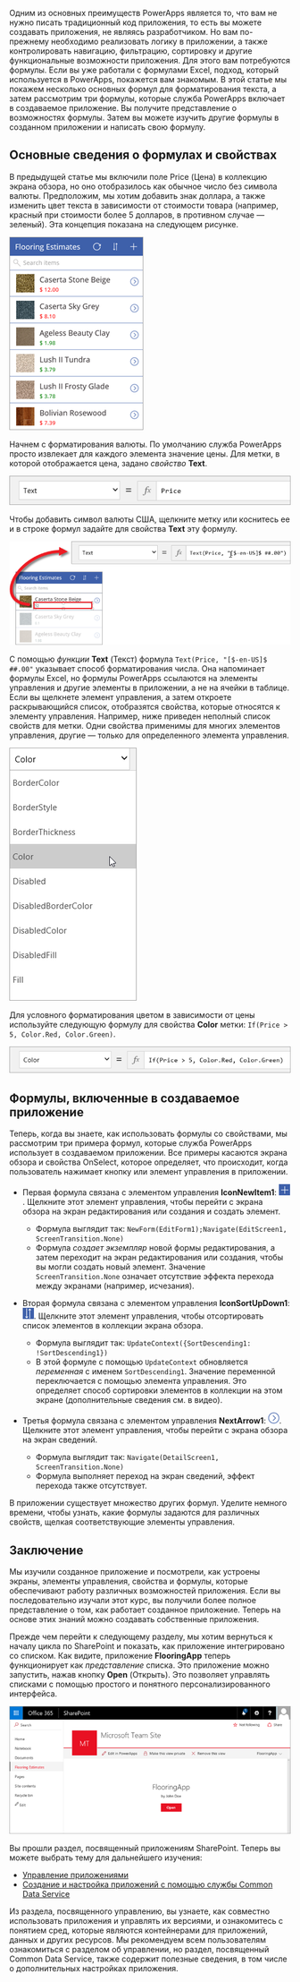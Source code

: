 Одним из основных преимуществ PowerApps является то, что вам не нужно писать традиционный код приложения, то есть вы можете создавать приложения, не являясь разработчиком. Но вам по-прежнему необходимо реализовать логику в приложении, а также контролировать навигацию, фильтрацию, сортировку и другие функциональные возможности приложения. Для этого вам потребуются формулы. Если вы уже работали с формулами Excel, подход, который используется в PowerApps, покажется вам знакомым. В этой статье мы покажем несколько основных формул для форматирования текста, а затем рассмотрим три формулы, которые служба PowerApps включает в создаваемое приложение. Вы получите представление о возможностях формулы. Затем вы можете изучить другие формулы в созданном приложении и написать свою формулу.

## <a name="understanding-formulas-and-properties"></a>Основные сведения о формулах и свойствах
В предыдущей статье мы включили поле Price (Цена) в коллекцию экрана обзора, но оно отобразилось как обычное число без символа валюты. Предположим, мы хотим добавить знак доллара, а также изменить цвет текста в зависимости от стоимости товара (например, красный при стоимости более 5 долларов, в противном случае — зеленый). Эта концепция показана на следующем рисунке.

![Форматирование текста: цвет и валюта](./media/learning-spo-app-explore-formulas/text-formatting.png)

Начнем с форматирования валюты. По умолчанию служба PowerApps просто извлекает для каждого элемента значение цены. Для метки, в которой отображается цена, задано *свойство* **Text**.

![Форматирование цены по умолчанию](./media/learning-spo-app-explore-formulas/price-default.png)

Чтобы добавить символ валюты США, щелкните метку или коснитесь ее и в строке формул задайте для свойства **Text** эту формулу.

![Форматирование валюты цены](./media/learning-spo-app-explore-formulas/price-formatted.png)

С помощью *функции* **Text** (Текст) формула `Text(Price, "[$-en-US]$ ##.00"` указывает способ форматирования числа. Она напоминает формулы Excel, но формулы PowerApps ссылаются на элементы управления и другие элементы в приложении, а не на ячейки в таблице. Если вы щелкнете элемент управления, а затем откроете раскрывающийся список, отобразятся свойства, которые относятся к элементу управления. Например, ниже приведен неполный список свойств для метки. Одни свойства применимы для многих элементов управления, другие — только для определенного элемента управления.

![Настройка свойств](./media/learning-spo-app-explore-formulas/properties.png)

Для условного форматирования цветом в зависимости от цены используйте следующую формулу для свойства **Color** метки: `If(Price > 5, Color.Red, Color.Green)`.

![Форматирование цветом на основе цены](./media/learning-spo-app-explore-formulas/color-formatted.png)

## <a name="formulas-included-in-the-generated-app"></a>Формулы, включенные в создаваемое приложение
Теперь, когда вы знаете, как использовать формулы со свойствами, мы рассмотрим три примера формул, которые служба PowerApps использует в создаваемом приложении. Все примеры касаются экрана обзора и свойства OnSelect, которое определяет, что происходит, когда пользователь нажимает кнопку или элемент управления в приложении.

* Первая формула связана с элементом управления **IconNewItem1**: ![Значок нового элемента](./media/learning-spo-app-explore-formulas/icon-add-item.png). Щелкните этот элемент управления, чтобы перейти c экрана обзора на экран редактирования или создания и создать элемент. 
  
  * Формула выглядит так: `NewForm(EditForm1);Navigate(EditScreen1, ScreenTransition.None)`
  * Формула *создает экземпляр* новой формы редактирования, а затем переходит на экран редактирования или создания, чтобы вы могли создать новый элемент. Значение `ScreenTransition.None` означает отсутствие эффекта перехода между экранами (например, исчезания).
* Вторая формула связана с элементом управления **IconSortUpDown1**: ![Значок сортировки коллекции](./media/learning-spo-app-explore-formulas/icon-sort.png). Щелкните этот элемент управления, чтобы отсортировать список элементов в коллекции экрана обзора.
  
  * Формула выглядит так: `UpdateContext({SortDescending1: !SortDescending1})`
  * В этой формуле с помощью `UpdateContext` обновляется *переменная* с именем `SortDescending1`. Значение переменной переключается с помощью элемента управления. Это определяет способ сортировки элементов в коллекции на этом экране (дополнительные сведения см. в видео). 
* Третья формула связана с элементом управления **NextArrow1**: ![Значок стрелки для перехода к подробным сведениям](./media/learning-spo-app-explore-formulas/icon-arrow.png). Щелкните этот элемент управления, чтобы перейти c экрана обзора на экран сведений.
  
  * Формула выглядит так: `Navigate(DetailScreen1, ScreenTransition.None)`
  * Формула выполняет переход на экран сведений, эффект перехода также отсутствует.

В приложении существует множество других формул. Уделите немного времени, чтобы узнать, какие формулы задаются для различных свойств, щелкая соответствующие элементы управления.

## <a name="wrapping-it-all-up"></a>Заключение
Мы изучили созданное приложение и посмотрели, как устроены экраны, элементы управления, свойства и формулы, которые обеспечивают работу различных возможностей приложения. Если вы последовательно изучали этот курс, вы получили более полное представление о том, как работает созданное приложение. Теперь на основе этих знаний можно создавать собственные приложения. 

Прежде чем перейти к следующему разделу, мы хотим вернуться к началу цикла по SharePoint и показать, как приложение интегрировано со списком. Как видите, приложение **FlooringApp** теперь функционирует как *представление* списка. Это приложение можно запустить, нажав кнопку **Open** (Открыть). Это позволяет управлять списками с помощью простого и понятного персонализированного интерфейса.

![Приложение как представление списка Sharepoint](./media/learning-spo-app-explore-formulas/list-view.png)

Вы прошли раздел, посвященный приложениям SharePoint. Теперь вы можете выбрать тему для дальнейшего изучения:

* [Управление приложениями](../manage-apps#step-1)
* [Создание и настройка приложений с помощью службы Common Data Service](../create-app-cds#step-1)

Из раздела, посвященного управлению, вы узнаете, как совместно использовать приложения и управлять их версиями, и ознакомитесь с понятием сред, которые являются контейнерами для приложений, данных и других ресурсов. Мы рекомендуем всем пользователям ознакомиться с разделом об управлении, но раздел, посвященный Common Data Service, также содержит полезные сведения, в том числе о дополнительных настройках приложения. 


